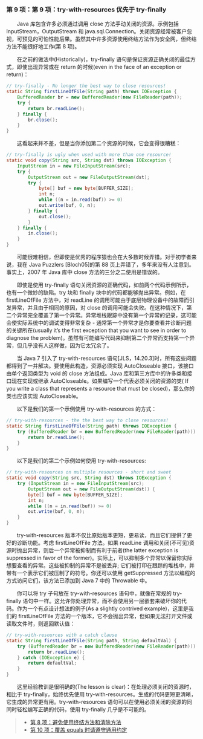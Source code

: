 ### 第 9 项：第 9 项：try-with-resources 优先于 try-finally

&emsp;&emsp;Java 库包含许多必须通过调用 close 方法手动关闭的资源。示例包括 InputStream，OutputStream 和 java.sql.Connection。关闭资源经常被客户忽视，可预见的可怕性能后果。虽然其中许多资源使用终结方法作为安全网，但终结方法不能很好地工作(第 8 项)。

&emsp;&emsp;在之前的做法中(Historically)，try-finally 语句是保证资源正确关闭的最佳方式，即使出现异常或在 return 的时候(even in the face of an exception or return)：

```java
// try-finally - No longer the best way to close resources!
static String firstLineOfFile(String path) throws IOException {
    BufferedReader br = new BufferedReader(new FileReader(path));
    try {
        return br.readLine();
    } finally {
        br.close();
    }
}
```

&emsp;&emsp;这看起来并不差，但是当你添加第二个资源的时候，它会变得很糟糕：

```java
// try-finally is ugly when used with more than one resource!
static void copy(String src, String dst) throws IOException {
    InputStream in = new FileInputStream(src);
    try {
        OutputStream out = new FileOutputStream(dst);
        try {
            byte[] buf = new byte[BUFFER_SIZE];
            int n;
            while ((n = in.read(buf)) >= 0)
            out.write(buf, 0, n);
        } finally {
            out.close();
        }
    } finally {
        in.close();
    }
}
```

&emsp;&emsp;可能很难相信，但即使是优秀的程序猿也会在大多数时候弄错。对于初学者来说，我在 Java Puzzlers \[Bloch05\]的第 88 页上弄错了，多年来没有人注意到。事实上，2007 年 Java 库中 close 方法的三分之二使用是错误的。

&emsp;&emsp;即使是使用 try-finally 语句关闭资源的正确代码，如前两个代码示例所示，也有一个微妙的缺陷。try 块和 finally 块中的代码都能够抛出异常。例如，在 firstLineOfFile 方法中，对 readLine 的调用可能由于底层物理设备中的故障而引发异常，并且由于相同的原因，对 close 的调用可能会失败。在这种情况下，第二个异常完全覆盖了第一个异常。异常堆栈跟踪中没有第一个异常的记录，这可能会使实际系统中的调试变得非常复杂 - 通常第一个异常才是你要查看并诊断问题的关键所在(usually it’s the first exception that you want to see in order to diagnose the problem)。虽然有可能编写代码来抑制第二个异常而支持第一个异常，但几乎没有人这样做，因为它太冗余了。

&emsp;&emsp;当 Java 7 引入了 try-with-resources 语句\[JLS，14.20.3\]时，所有这些问题都得到了一并解决。要使用此构造，资源必须实现 AutoCloseable 接口，该接口由单个返回类型为 void 的 close 方法组成。Java 库和第三方库中的许多类和接口现在实现或继承 AutoCloseable。如果编写一个代表必须关闭的资源的类( If you write a class that represents a resource that must be closed)，那么你的类也应该实现 AutoCloseable。

&emsp;&emsp;以下是我们的第一个示例使用 try-with-resources 的方式：

```java
// try-with-resources - the the best way to close resources!
static String firstLineOfFile(String path) throws IOException {
    try (BufferedReader br = new BufferedReader(new FileReader(path))) {
        return br.readLine();
    }
}
```

&emsp;&emsp;以下是我们的第二个示例如何使用 try-with-resources:

```java
// try-with-resources on multiple resources - short and sweet
static void copy(String src, String dst) throws IOException {
    try (InputStream in = new FileInputStream(src);
        OutputStream out = new FileOutputStream(dst)) {
        byte[] buf = new byte[BUFFER_SIZE];
        int n;
        while ((n = in.read(buf)) >= 0)
        out.write(buf, 0, n);
    }
}
```

&emsp;&emsp;try-with-resources 版本不仅比原始版本更短，更易读，而且它们提供了更好的诊断功能。考虑 firstLineOfFile 方法。如果 readLine 调用和关闭(不可见)资源时抛出异常，则后一个异常被抑制而有利于前者(the latter exception is suppressed in favor of the former)。实际上，可以抑制多个异常以保留你实际想要查看的异常。这些被抑制的异常不是被丢弃; 它们被打印在跟踪的堆栈中，并带有一个表示它们被压制了的符号。你还可以使用 getSuppressed 方法以编程的方式访问它们，该方法已添加到 Java 7 中的 Throwable 中。

&emsp;&emsp;你可以将 try 子句放在 try-with-resources 语句中，就像在常规的 try-finally 语句中一样。这允许你处理异常，而不会使用另一层嵌套来破坏你的代码。作为一个有点设计想法的例子(As a slightly contrived example)，这里是我们的 firstLineOfFile 方法的一个版本，它不会抛出异常，但如果无法打开文件或读取文件时，则返回默认值：

```java
// try-with-resources with a catch clause
static String firstLineOfFile(String path, String defaultVal) {
    try (BufferedReader br = new BufferedReader(new FileReader(path))) {
        return br.readLine();
    } catch (IOException e) {
        return defaultVal;
    }
}
```

&emsp;&emsp;这里经验教训是很明确的(The lesson is clear)：在处理必须关闭的资源时，相比于 try-finally，始终优先使用 try-with-resources。生成的代码更短更清晰，它生成的异常更有用。try-with-resources 语句可以在使用必须关闭的资源的同同时轻松编写正确的代码，使用 try-finally 几乎是不可能的。

> - [第 8 项：避免使用终结方法和清除方法](https://gitee.com/lin-mt/effective-java-third-edition/blob/master/第02章：创建和销毁对象/第8项：避免使用终结方法和清空方法.md)
> - [第 10 项：覆盖 equals 时请遵守通用约定](https://gitee.com/lin-mt/effective-java-third-edition/blob/master/第03章：对于所有对象都通用的方法/第10项：重写equals时请遵守通用约定.md)
